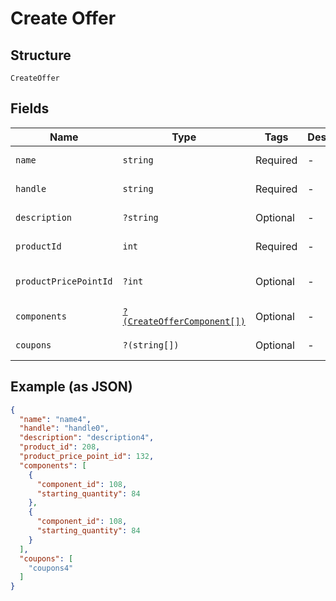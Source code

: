 
# Create Offer

## Structure

`CreateOffer`

## Fields

| Name | Type | Tags | Description | Getter | Setter |
|  --- | --- | --- | --- | --- | --- |
| `name` | `string` | Required | - | getName(): string | setName(string name): void |
| `handle` | `string` | Required | - | getHandle(): string | setHandle(string handle): void |
| `description` | `?string` | Optional | - | getDescription(): ?string | setDescription(?string description): void |
| `productId` | `int` | Required | - | getProductId(): int | setProductId(int productId): void |
| `productPricePointId` | `?int` | Optional | - | getProductPricePointId(): ?int | setProductPricePointId(?int productPricePointId): void |
| `components` | [`?(CreateOfferComponent[])`](../../doc/models/create-offer-component.md) | Optional | - | getComponents(): ?array | setComponents(?array components): void |
| `coupons` | `?(string[])` | Optional | - | getCoupons(): ?array | setCoupons(?array coupons): void |

## Example (as JSON)

```json
{
  "name": "name4",
  "handle": "handle0",
  "description": "description4",
  "product_id": 208,
  "product_price_point_id": 132,
  "components": [
    {
      "component_id": 108,
      "starting_quantity": 84
    },
    {
      "component_id": 108,
      "starting_quantity": 84
    }
  ],
  "coupons": [
    "coupons4"
  ]
}
```

